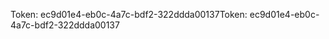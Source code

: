 <span data-ttu-id="5a90b-101">Token: ec9d01e4-eb0c-4a7c-bdf2-322ddda00137</span><span class="sxs-lookup"><span data-stu-id="5a90b-101">Token: ec9d01e4-eb0c-4a7c-bdf2-322ddda00137</span></span>